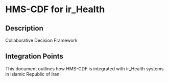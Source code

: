 # HMS-CDF for ir_Health

## Description

Collaborative Decision Framework

## Integration Points

This document outlines how HMS-CDF is integrated with ir_Health systems in Islamic Republic of Iran.
